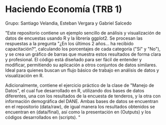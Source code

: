 # Haciendo Economía (TRB 1)
Grupo: Santiago Velandia, Esteban Vergara y Gabriel Salcedo

"Este repositorio contiene un ejemplo sencillo de análisis y visualización de datos de encuestas usando R y la librería ggplot2. Se procesan las respuestas a la pregunta "¿En los últimos 2 años... ha recibido capacitación?", calculando los porcentajes de cada categoría ("Sí" y "No"), y se crea un gráfico de barras que muestra estos resultados de forma clara y profesional. El código está diseñado para ser fácil de entender y modificar, permitiendo su aplicación a otros conjuntos de datos similares. Ideal para quienes buscan un flujo básico de trabajo en análisis de datos y visualización en R.

Adicionalmente, contiene el ejercicio práctico de la clase de "Manejo de Datos", el cual fue desarrollado en R, utilizando dos bases de datos diferentes, una con los resultados de la encuesta de tenderos, y la otra con información demográfica del DANE. Ambas bases de datos se encuentran en el repositorio (data/raw), de igual manera los resultados obtenidos se encuentran en (data/final), así como la presentación en (Outputs) y los códigos desarrollados en (scripts). "
